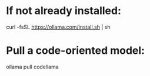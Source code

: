 # If not already installed:
curl -fsSL https://ollama.com/install.sh | sh

# Pull a code-oriented model:
ollama pull codellama
